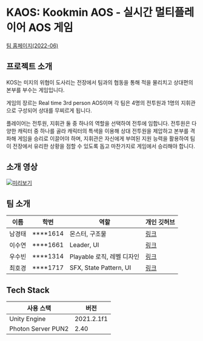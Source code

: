 # KAOS: Kookmin AOS - 실시간 멀티플레이어 AOS 게임

[팀 홈페이지(2022-06)](https://kookmin-sw.github.io/capstone-2022-06/)

## 프로젝트 소개

KOS는 미지의 위협이 도사리는 전장에서 팀과의 협동을 통해 적을 물리치고 상대편의 본부를 부수는 게임입니다.

게임의 장르는 Real time 3rd person AOS이며 각 팀은 4명의 전투원과 1명의 지휘관으로 구성되어 상대를 무찌르게 됩니다.

플레이어는 전투원, 지휘관 둘 중 하나의 역할을 선택하여 전투에 임합니다. 전투원은 다양한 캐릭터 중 하나를 골라 캐릭터의 특색을 이용해 상대 전투원을 제압하고 본부를 격파해 게임을 승리로 이끌어야 하며, 지휘관은 자신에게 부여된 지원 능력을 활용하여 팀이 전장에서 유리한 상황을 점할 수 있도록 돕고 마찬가지로 게임에서 승리해야 합니다.

## 소개 영상

[![미리보기](https://img.youtube.com/vi/N5zG3Yk2-gw/0.jpg)](https://youtu.be/N5zG3Yk2-gw)

## 팀 소개

|이름|학번|역할|개인 깃허브|
|-|-|-|-|
|남경태|****1614|몬스터, 구조물|[링크](https://github.com/namgyeongtae)|
|이수연|****1661|Leader, UI|[링크](https://github.com/2Baekgu)|
|우수빈|****1314|Playable 로직, 레벨 디자인|[링크](https://github.com/wsb8618)|
|최호경|****1717|SFX, State Pattern, UI|[링크](https://github.com/nicotina04)|

## Tech Stack

|사용 스택|버전|
|-|-|
|Unity Engine|2021.2.1f1|
|Photon Server PUN2|2.40|
